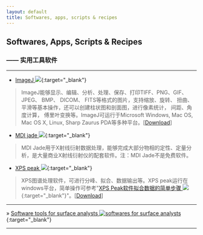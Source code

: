 ```yaml
---
layout: default
title: Softwares, apps, scripts & recipes
---
```

## Softwares, Apps, Scripts & Recipes

### —— 实用工具软件

***

- [ImageJ  ![][i1]](http://rsb.info.nih.gov/ij/index.html "Image processing and analysis"){:target="_blank"}

> ImageJ能够显示、编辑、分析、处理、保存、打印TIFF、PNG、GIF、 JPEG、 BMP、 DICOM、 FITS等格式的图片，支持缩放、旋转、 扭曲、平滑等基本操作，还可以创建柱状图和剖面图，进行像素统计， 间距、角度计算， 傅里叶变换等。ImageJ可运行于Microsoft Windows, Mac OS, Mac OS X, Linux, Sharp Zaurus PDA等多种平台。[[Download](http://rsb.info.nih.gov/ij/download.html "Download right now")]

- [MDI jade  ![][i1]](http://www.materialsdata.com/ "Industry standard for XRD processing"){:target="_blank"}

> MDI Jade用于X射线衍射数据处理，能够完成大部分物相的定性、定量分析，是大量商业X射线衍射仪的配套软件。注：MDI Jade不是免费软件。

- [XPS peak ![][i1]](http://www.materialsdata.com/ "Free, fully featured, software for the analysis of XPS spectra"){:target="_blank"}

> XPS图谱处理软件，可进行分峰、拟合、数据输出等。XPS peak运行在windows平台，简单操作可参考"[XPS Peak软件拟合数据的简单步骤   ![][i1]](http://www.xieshil.com/post/49683.htm "XPS Peak软件拟合数据的简单步骤"){:target="_blank"}"。[[Download](http://www.uksaf.org/xpspeak41.zip "Download right now")]

***
 
&raquo; [Software tools for surface analysts  ![softwares for surface analysts][i1]](http://www.uksaf.org/software.html "software tools for the modelling, analysis and visualisation of surface science data"){:target="_blank"}

***

[i1]:{{site.baseurl}}images/ext.png